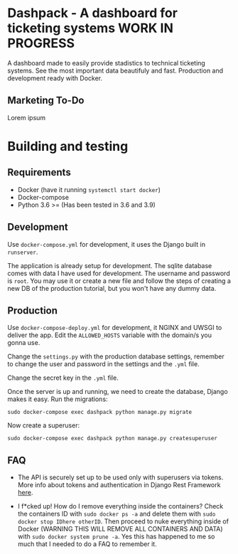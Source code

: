 # Dashpack - A dashboard for ticketing systems WORK IN PROGRESS
A dashboard made to easily provide stadistics to technical ticketing systems. See the most important data beautifuly and fast. Production and development ready with Docker.

## Marketing To-Do
Lorem ipsum

# Building and testing

## Requirements
* Docker (have it running `systemctl start docker`)
* Docker-compose
* Python 3.6 >= (Has been tested in 3.6 and 3.9)

## Development
Use `docker-compose.yml` for development, it uses the Django built in `runserver`. 

The application is already setup for development. The sqlite database comes with data I have used for development. The username and password is `root`. You may use it or create a new file and follow the steps of creating a new DB of the production tutorial, but you won't have any dummy data.

## Production
Use `docker-compose-deploy.yml` for development, it NGINX and UWSGI to deliver the app. Edit the `ALLOWED_HOSTS` variable with the domain/s you gonna use. 

Change the `settings.py` with the production database settings, remember to change the user and password in the settings and the `.yml` file.

Change the secret key in the `.yml` file.

Once the server is up and running, we need to create the database, Django makes it easy. Run the migrations:

`sudo docker-compose exec dashpack python manage.py migrate`

Now create a superuser:

`sudo docker-compose exec dashpack python manage.py createsuperuser`

## FAQ
* The API is securely set up to be used only with superusers via tokens. More info about tokens and authentication in Django Rest Framework [here](https://www.django-rest-framework.org/api-guide/authentication/).

* I f*cked up! How do I remove everything inside the containers? Check the containers ID with `sudo docker ps -a` and delete them with `sudo docker stop IDhere otherID`. Then proceed to nuke everything inside of Docker (WARNING THIS WILL REMOVE ALL CONTAINERS AND DATA) with `sudo docker system prune -a`. Yes this has happened to me so much that I needed to do a FAQ to remember it.
